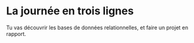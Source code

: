 # La journée en trois lignes
Tu vas découvrir les bases de données relationnelles, et faire un projet en rapport.